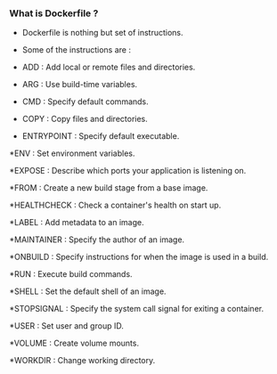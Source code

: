 ### What is Dockerfile ?

* Dockerfile is nothing but set of instructions.

* Some of the instructions are :

* ADD		      :  Add local or remote files and directories.
 
* ARG		      :  Use build-time variables.
 
* CMD		      :  Specify default commands.
 
* COPY	      :  Copy files and directories.
 
* ENTRYPOINT	:  Specify default executable.

*ENV		      :  Set environment variables.

*EXPOSE		    :  Describe which ports your application is listening on.

*FROM	        :	 Create a new build stage from a base image.

*HEALTHCHECK  :  Check a container's health on start up.

*LABEL        :  Add metadata to an image.

*MAINTAINER   :  Specify the author of an image.

*ONBUILD	    :	 Specify instructions for when the image is used in a build.

*RUN	        :  Execute build commands.

*SHELL        :	 Set the default shell of an image.

*STOPSIGNAL	  :  Specify the system call signal for exiting a container.

*USER	        :	 Set user and group ID.

*VOLUME	      :	 Create volume mounts.

*WORKDIR	    :  Change working directory.



